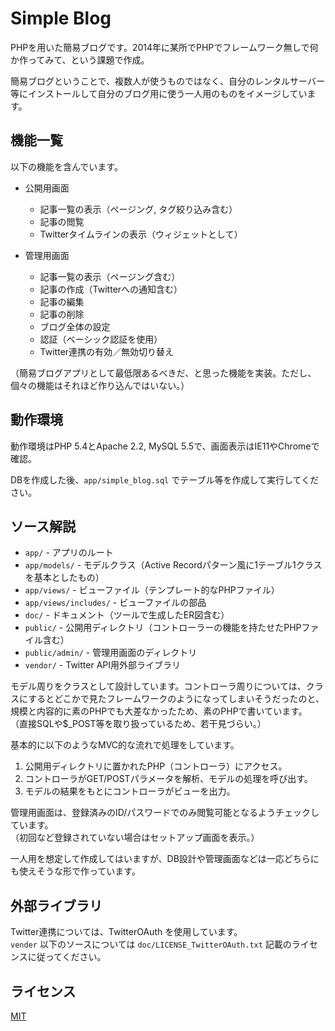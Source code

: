 # Simple Blog
PHPを用いた簡易ブログです。2014年に某所でPHPでフレームワーク無しで何か作ってみて、という課題で作成。

簡易ブログということで、複数人が使うものではなく、自分のレンタルサーバー等にインストールして自分のブログ用に使う一人用のものをイメージしています。

## 機能一覧
以下の機能を含んでいます。

* 公開用画面
    * 記事一覧の表示（ページング, タグ絞り込み含む）
    * 記事の閲覧
    * Twitterタイムラインの表示（ウィジェットとして）

* 管理用画面
    * 記事一覧の表示（ページング含む）
    * 記事の作成（Twitterへの通知含む）
    * 記事の編集
    * 記事の削除
    * ブログ全体の設定
    * 認証（ベーシック認証を使用）
    * Twitter連携の有効／無効切り替え

（簡易ブログアプリとして最低限あるべきだ、と思った機能を実装。ただし、個々の機能はそれほど作り込んではいない。）

## 動作環境
動作環境はPHP 5.4とApache 2.2, MySQL 5.5で、画面表示はIE11やChromeで確認。

DBを作成した後、`app/simple_blog.sql` でテーブル等を作成して実行してください。

## ソース解説
* `app/` - アプリのルート
* `app/models/` - モデルクラス（Active Recordパターン風に1テーブル1クラスを基本としたもの）
* `app/views/` - ビューファイル（テンプレート的なPHPファイル）
* `app/views/includes/` - ビューファイルの部品
* `doc/` - ドキュメント（ツールで生成したER図含む）
* `public/` - 公開用ディレクトリ（コントローラーの機能を持たせたPHPファイル含む）
* `public/admin/` - 管理用画面のディレクトリ
* `vendor/` - Twitter API用外部ライブラリ

モデル周りをクラスとして設計しています。コントローラ周りについては、クラスにするとどこかで見たフレームワークのようになってしまいそうだったのと、規模と内容的に素のPHPでも大差なかったため、素のPHPで書いています。  
（直接SQLや$_POST等を取り扱っているため、若干見づらい。）

基本的に以下のようなMVC的な流れで処理をしています。

1. 公開用ディレクトリに置かれたPHP（コントローラ）にアクセス。
2. コントローラがGET/POSTパラメータを解析、モデルの処理を呼び出す。
3. モデルの結果をもとにコントローラがビューを出力。

管理用画面は、登録済みのID/パスワードでのみ閲覧可能となるようチェックしています。  
（初回など登録されていない場合はセットアップ画面を表示。）

一人用を想定して作成してはいますが、DB設計や管理画面などは一応どちらにも使えそうな形で作っています。

## 外部ライブラリ
Twitter連携については、TwitterOAuth を使用しています。  
`vender` 以下のソースについては `doc/LICENSE_TwitterOAuth.txt` 記載のライセンスに従ってください。

## ライセンス
[MIT](https://github.com/ktanakaj/debugform/blob/master/LICENSE)
